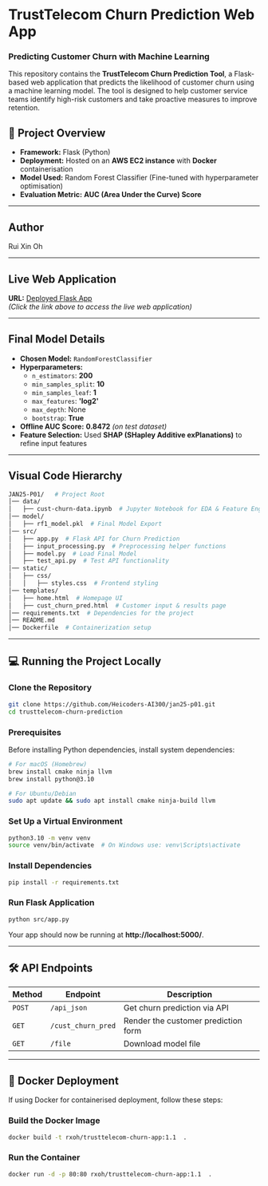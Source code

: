 # TrustTelecom Churn Prediction Web App

### Predicting Customer Churn with Machine Learning

This repository contains the **TrustTelecom Churn Prediction Tool**, a Flask-based web application that predicts the likelihood of customer churn using a machine learning model. The tool is designed to help customer service teams identify high-risk customers and take proactive measures to improve retention.

## 📌 Project Overview
- **Framework:** Flask (Python)
- **Deployment:** Hosted on an **AWS EC2 instance** with **Docker** containerisation
- **Model Used:** Random Forest Classifier (Fine-tuned with hyperparameter optimisation)
- **Evaluation Metric:** **AUC (Area Under the Curve) Score**

---

## Author
Rui Xin Oh

---

## Live Web Application
**URL:** [Deployed Flask App](http://ec2-18-116-49-118.us-east-2.compute.amazonaws.com/)  
*(Click the link above to access the live web application)*

---

## Final Model Details

- **Chosen Model:** `RandomForestClassifier`
- **Hyperparameters:**
  - `n_estimators`: **200**
  - `min_samples_split`: **10**
  - `min_samples_leaf`: **1**
  - `max_features`: **'log2'**
  - `max_depth`: None
  - `bootstrap`: **True**
- **Offline AUC Score:** **0.8472** *(on test dataset)*
- **Feature Selection:** Used **SHAP (SHapley Additive exPlanations)** to refine input features

---

## Visual Code Hierarchy

```bash
JAN25-P01/   # Project Root
│── data/
│   ├── cust-churn-data.ipynb  # Jupyter Notebook for EDA & Feature Engineering
│── model/
│   ├── rf1_model.pkl  # Final Model Export
│── src/
│   ├── app.py  # Flask API for Churn Prediction
│   ├── input_processing.py  # Preprocessing helper functions
│   ├── model.py  # Load Final Model
│   ├── test_api.py  # Test API functionality
│── static/
│   ├── css/
│   │   ├── styles.css  # Frontend styling
│── templates/
│   ├── home.html  # Homepage UI
│   ├── cust_churn_pred.html  # Customer input & results page
│── requirements.txt  # Dependencies for the project
│── README.md
│── Dockerfile  # Containerization setup
```

---

## 💻 Running the Project Locally

### **Clone the Repository**
```bash
git clone https://github.com/Heicoders-AI300/jan25-p01.git
cd trusttelecom-churn-prediction
```

### **Prerequisites**
Before installing Python dependencies, install system dependencies:

```bash
# For macOS (Homebrew)
brew install cmake ninja llvm
brew install python@3.10

# For Ubuntu/Debian
sudo apt update && sudo apt install cmake ninja-build llvm
```

### **Set Up a Virtual Environment**
```bash
python3.10 -m venv venv
source venv/bin/activate  # On Windows use: venv\Scripts\activate
```

### **Install Dependencies**
```bash
pip install -r requirements.txt
```

### **Run Flask Application**
```bash
python src/app.py
```
Your app should now be running at **http://localhost:5000/**.

---

## 🛠️ API Endpoints
| Method | Endpoint         | Description |
|--------|-----------------|-------------|
| `POST` | `/api_json`      | Get churn prediction via API |
| `GET`  | `/cust_churn_pred` | Render the customer prediction form |
| `GET`  | `/file`          | Download model file |

---

## 🐳 Docker Deployment
If using Docker for containerised deployment, follow these steps:

### **Build the Docker Image**
```bash
docker build -t rxoh/trusttelecom-churn-app:1.1  .
```

### **Run the Container**
```bash
docker run -d -p 80:80 rxoh/trusttelecom-churn-app:1.1  .
```

